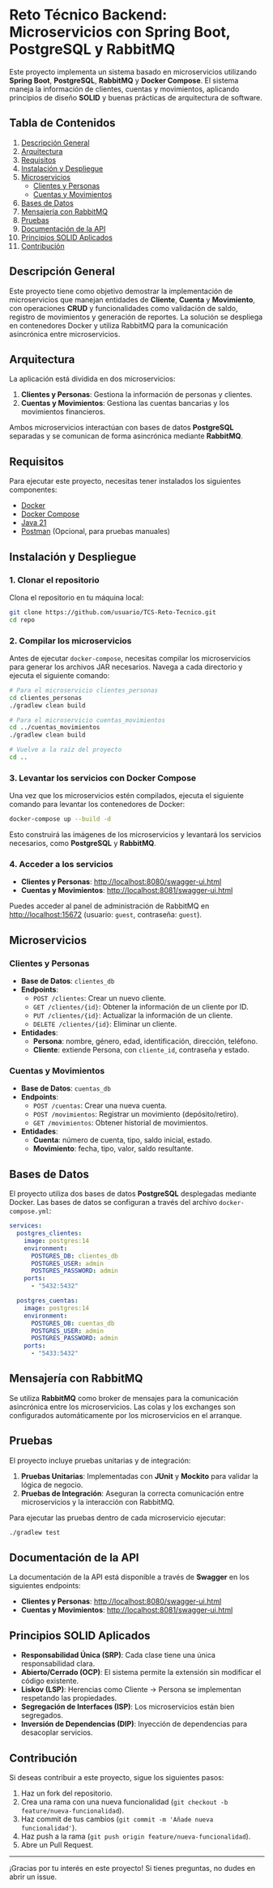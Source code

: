 # Reto Técnico Backend: Microservicios con Spring Boot, PostgreSQL y RabbitMQ

Este proyecto implementa un sistema basado en microservicios utilizando **Spring Boot**, **PostgreSQL**, **RabbitMQ** y **Docker Compose**. El sistema maneja la información de clientes, cuentas y movimientos, aplicando principios de diseño **SOLID** y buenas prácticas de arquitectura de software.

## Tabla de Contenidos

1. [Descripción General](#descripción-general)
2. [Arquitectura](#arquitectura)
3. [Requisitos](#requisitos)
4. [Instalación y Despliegue](#instalación-y-despliegue)
5. [Microservicios](#microservicios)
   - [Clientes y Personas](#clientes-y-personas)
   - [Cuentas y Movimientos](#cuentas-y-movimientos)
6. [Bases de Datos](#bases-de-datos)
7. [Mensajería con RabbitMQ](#mensajería-con-rabbitmq)
8. [Pruebas](#pruebas)
9. [Documentación de la API](#documentación-de-la-api)
10. [Principios SOLID Aplicados](#principios-solid-aplicados)
11. [Contribución](#contribución)

## Descripción General

Este proyecto tiene como objetivo demostrar la implementación de microservicios que manejan entidades de **Cliente**, **Cuenta** y **Movimiento**, con operaciones **CRUD** y funcionalidades como validación de saldo, registro de movimientos y generación de reportes. La solución se despliega en contenedores Docker y utiliza RabbitMQ para la comunicación asincrónica entre microservicios.

## Arquitectura

La aplicación está dividida en dos microservicios:

1. **Clientes y Personas**: Gestiona la información de personas y clientes.
2. **Cuentas y Movimientos**: Gestiona las cuentas bancarias y los movimientos financieros.

Ambos microservicios interactúan con bases de datos **PostgreSQL** separadas y se comunican de forma asincrónica mediante **RabbitMQ**.

## Requisitos

Para ejecutar este proyecto, necesitas tener instalados los siguientes componentes:

- [Docker](https://www.docker.com/)
- [Docker Compose](https://docs.docker.com/compose/)
- [Java 21](https://www.oracle.com/java/technologies/javase-jdk21-downloads.html)
- [Postman](https://www.postman.com/) (Opcional, para pruebas manuales)

## Instalación y Despliegue

### 1. Clonar el repositorio

Clona el repositorio en tu máquina local:

```bash
git clone https://github.com/usuario/TCS-Reto-Tecnico.git
cd repo
```

### 2. Compilar los microservicios

Antes de ejecutar `docker-compose`, necesitas compilar los microservicios para generar los archivos JAR necesarios. Navega a cada directorio y ejecuta el siguiente comando:

```bash
# Para el microservicio clientes_personas
cd clientes_personas
./gradlew clean build

# Para el microservicio cuentas_movimientos
cd ../cuentas_movimientos
./gradlew clean build

# Vuelve a la raíz del proyecto
cd ..
```

### 3. Levantar los servicios con Docker Compose

Una vez que los microservicios estén compilados, ejecuta el siguiente comando para levantar los contenedores de Docker:

```bash
docker-compose up --build -d
```

Esto construirá las imágenes de los microservicios y levantará los servicios necesarios, como **PostgreSQL** y **RabbitMQ**.

### 4. Acceder a los servicios

- **Clientes y Personas**: [http://localhost:8080/swagger-ui.html](http://localhost:8080/swagger-ui.html)
- **Cuentas y Movimientos**: [http://localhost:8081/swagger-ui.html](http://localhost:8081/swagger-ui.html)

Puedes acceder al panel de administración de RabbitMQ en [http://localhost:15672](http://localhost:15672) (usuario: `guest`, contraseña: `guest`).

## Microservicios

### Clientes y Personas

- **Base de Datos**: `clientes_db`
- **Endpoints**:
  - `POST /clientes`: Crear un nuevo cliente.
  - `GET /clientes/{id}`: Obtener la información de un cliente por ID.
  - `PUT /clientes/{id}`: Actualizar la información de un cliente.
  - `DELETE /clientes/{id}`: Eliminar un cliente.
- **Entidades**:
  - **Persona**: nombre, género, edad, identificación, dirección, teléfono.
  - **Cliente**: extiende Persona, con `cliente_id`, contraseña y estado.

### Cuentas y Movimientos

- **Base de Datos**: `cuentas_db`
- **Endpoints**:
  - `POST /cuentas`: Crear una nueva cuenta.
  - `POST /movimientos`: Registrar un movimiento (depósito/retiro).
  - `GET /movimientos`: Obtener historial de movimientos.
- **Entidades**:
  - **Cuenta**: número de cuenta, tipo, saldo inicial, estado.
  - **Movimiento**: fecha, tipo, valor, saldo resultante.

## Bases de Datos

El proyecto utiliza dos bases de datos **PostgreSQL** desplegadas mediante Docker. Las bases de datos se configuran a través del archivo `docker-compose.yml`:

```yaml
services:
  postgres_clientes:
    image: postgres:14
    environment:
      POSTGRES_DB: clientes_db
      POSTGRES_USER: admin
      POSTGRES_PASSWORD: admin
    ports:
      - "5432:5432"

  postgres_cuentas:
    image: postgres:14
    environment:
      POSTGRES_DB: cuentas_db
      POSTGRES_USER: admin
      POSTGRES_PASSWORD: admin
    ports:
      - "5433:5432"
```

## Mensajería con RabbitMQ

Se utiliza **RabbitMQ** como broker de mensajes para la comunicación asincrónica entre los microservicios. Las colas y los exchanges son configurados automáticamente por los microservicios en el arranque.

## Pruebas

El proyecto incluye pruebas unitarias y de integración:

1. **Pruebas Unitarias**: Implementadas con **JUnit** y **Mockito** para validar la lógica de negocio.
2. **Pruebas de Integración**: Aseguran la correcta comunicación entre microservicios y la interacción con RabbitMQ.

Para ejecutar las pruebas dentro de cada microservicio ejecutar:

```bash
./gradlew test
```

## Documentación de la API

La documentación de la API está disponible a través de **Swagger** en los siguientes endpoints:

- **Clientes y Personas**: [http://localhost:8080/swagger-ui.html](http://localhost:8080/swagger-ui.html)
- **Cuentas y Movimientos**: [http://localhost:8081/swagger-ui.html](http://localhost:8081/swagger-ui.html)

## Principios SOLID Aplicados

- **Responsabilidad Única (SRP)**: Cada clase tiene una única responsabilidad clara.
- **Abierto/Cerrado (OCP)**: El sistema permite la extensión sin modificar el código existente.
- **Liskov (LSP)**: Herencias como Cliente -> Persona se implementan respetando las propiedades.
- **Segregación de Interfaces (ISP)**: Los microservicios están bien segregados.
- **Inversión de Dependencias (DIP)**: Inyección de dependencias para desacoplar servicios.

## Contribución

Si deseas contribuir a este proyecto, sigue los siguientes pasos:

1. Haz un fork del repositorio.
2. Crea una rama con una nueva funcionalidad (`git checkout -b feature/nueva-funcionalidad`).
3. Haz commit de tus cambios (`git commit -m 'Añade nueva funcionalidad'`).
4. Haz push a la rama (`git push origin feature/nueva-funcionalidad`).
5. Abre un Pull Request.

---

¡Gracias por tu interés en este proyecto! Si tienes preguntas, no dudes en abrir un issue.
